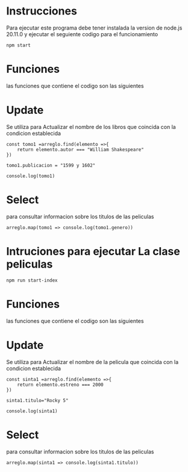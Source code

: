# Instrucciones 
Para ejecutar este programa debe tener instalada la version de node.js
20.11.0 y ejecutar el seguiente codigo para el funcionamiento 
~~~
npm start
~~~


# Funciones 
las funciones que contiene el codigo son las siguientes

# Update
Se utiliza para Actualizar el nombre de los libros que coincida con la condicion establecida 
~~~
const tomo1 =arreglo.find(elemento =>{
    return elemento.autor === "William Shakespeare"
})

tomo1.publicacion = "1599 y 1602"

console.log(tomo1)
~~~

# Select
para consultar informacion sobre los titulos de las peliculas
~~~
arreglo.map(tomo1 => console.log(tomo1.genero))
~~~

# Intruciones para ejecutar La clase peliculas
~~~
npm run start-index
~~~
# Funciones 
las funciones que contiene el codigo son las siguientes

# Update
Se utiliza para Actualizar el nombre de la pelicula que coincida con la condicion establecida 
~~~
const sinta1 =arreglo.find(elemento =>{
    return elemento.estreno === 2000
})

sinta1.titulo="Rocky 5"

console.log(sinta1)
~~~

# Select
para consultar informacion sobre los titulos de las peliculas
~~~
arreglo.map(sinta1 => console.log(sinta1.titulo))
~~~
